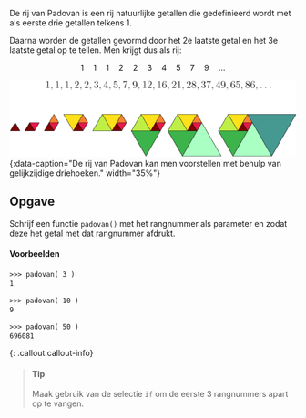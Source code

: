 De rij van Padovan is een rij natuurlijke getallen die gedefinieerd wordt met als eerste drie getallen telkens 1.

Daarna worden de getallen gevormd door het 2e laatste getal en het 3e laatste getal op te tellen. Men krijgt dus als rij:

$$
1 \quad 1 \quad 1 \quad 2 \quad 2 \quad 3 \quad 4 \quad 5 \quad 7 \quad 9 \quad \ldots
$$

![Fibonacci](media/Padovan.png "Padovan"){:data-caption="De rij van Padovan kan men voorstellen met behulp van gelijkzijdige driehoeken." width="35%"}

## Opgave
Schrijf een functie `padovan()` met het rangnummer als parameter en zodat deze het getal met dat rangnummer afdrukt.

#### Voorbeelden
```
>>> padovan( 3 )
1
```
```
>>> padovan( 10 )
9
```
```
>>> padovan( 50 )
696081
```

{: .callout.callout-info}
> #### Tip
> Maak gebruik van de selectie `if` om de eerste 3 rangnummers apart op te vangen.